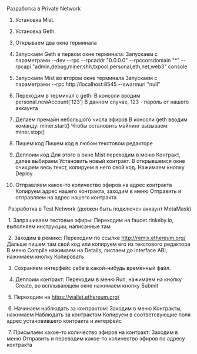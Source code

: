 Разработка в Private Network

1. Установка Mist.

2. Установка Geth.

3. Открываем два окна терминала

4. Запускаем Geth в первом окне терминала:
Запускаем с параметрами
 --dev --rpc --rpcaddr "0.0.0.0" --rpccorsdomain "*" --rpcapi "admin,debug,miner,shh,txpool,personal,eth,net,web3" console

5. Запускаем Mist во втором окне терминала
Запускаем с параметрами 
--rpc http://localhost:8545  --swarmurl "null"

6. Переходим в терминал с geth.
В консоли вводим 
personal.newAccount(‘123’)
В данном случае, 123 - пароль от нашего аккаунта

7. Делаем премайн небольшого числа эфиров
В консоли geth вводим команду:
miner.start()
Чтобы остановить майнинг вызываем:
miner.stop()

8. Пишем код
Пишем код в любом текстовом редакторе

9. Деплоим код 
Для этого в окне Mist переходим в меню Контракт, далее выбираем Установить новый контракт.
В открывшемся окне очищаем весь текст, копируем в него свой код. 
Нажимаем кнопку Deploy

10. Отправляем какое-то количество эфиров на адрес контракта
Копируем адрес нашего контракта, заходим в меню Отправить и отправляем на адрес нашего контракта 


 Разработка в Test Network (должен быть подключен аккаунт MetaMask)

 1. Запрашиваем тестовые эфиры:
Переходим на faucet.rinkeby.io, выполняем инструкции, написанные там

 2. Заходим в ремикс:
Переходим по ссылке http://remix.ethereum.org/
Дальше пишем там свой код или копируем его из текстового редактора
В меню Compile нажимаем на Details, листаем до Interface ABI, нажимаем кнопку Копировать

 3. Сохраняем интерфейс себе в какой-нибудь временный файл.

4. Деплоим контракт: 
Переходим в меню Run, нажимаем на кнопку Create, во всплывающем окне нажимаем кнопку Submit

 5. Переходим на https://wallet.ethereum.org/

 6. Начинаем наблюдать за контрактом:
Заходим в меню Контракты, нажимаем Наблюдать за контрактом 
Копируем в соответсвующие поля адрес установившего контракта и интерфейс

 7. Присылаем какое-то количество эфиров на контракт:
Заходим в меню Отправить и переводим какое-то количество эфиров по адресу контракта
